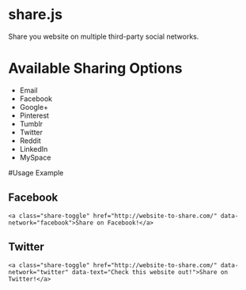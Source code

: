 share.js
========

Share you website on multiple third-party social networks.

# Available Sharing Options
* Email
* Facebook
* Google+
* Pinterest
* Tumblr
* Twitter
* Reddit
* LinkedIn
* MySpace

#Usage Example

## Facebook
```
<a class="share-toggle" href="http://website-to-share.com/" data-network="facebook">Share on Facebook!</a>
```

## Twitter

```
<a class="share-toggle" href="http://website-to-share.com/" data-network="twitter" data-text="Check this website out!">Share on Twitter!</a>
```

